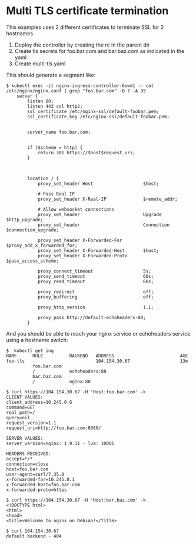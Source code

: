 # Multi TLS certificate termination

This examples uses 2 different certificates to terminate SSL for 2 hostnames.

1. Deploy the controller by creating the rc in the parent dir
2. Create tls secrets for foo.bar.com and bar.baz.com as indicated in the yaml
3. Create multi-tls.yaml

This should generate a segment like:
```console
$ kubectl exec -it nginx-ingress-controller-6vwd1 -- cat /etc/nginx/nginx.conf | grep "foo.bar.com" -B 7 -A 35
    server {
        listen 80;
        listen 443 ssl http2;
        ssl_certificate /etc/nginx-ssl/default-foobar.pem;
        ssl_certificate_key /etc/nginx-ssl/default-foobar.pem;


        server_name foo.bar.com;


        if ($scheme = http) {
            return 301 https://$host$request_uri;
        }



        location / {
            proxy_set_header Host                   $host;

            # Pass Real IP
            proxy_set_header X-Real-IP              $remote_addr;

            # Allow websocket connections
            proxy_set_header                        Upgrade           $http_upgrade;
            proxy_set_header                        Connection        $connection_upgrade;

            proxy_set_header X-Forwarded-For        $proxy_add_x_forwarded_for;
            proxy_set_header X-Forwarded-Host       $host;
            proxy_set_header X-Forwarded-Proto      $pass_access_scheme;

            proxy_connect_timeout                   5s;
            proxy_send_timeout                      60s;
            proxy_read_timeout                      60s;

            proxy_redirect                          off;
            proxy_buffering                         off;

            proxy_http_version                      1.1;

            proxy_pass http://default-echoheaders-80;
        }
```

And you should be able to reach your nginx service or echoheaders service using a hostname switch:
```console
$  kubectl get ing
NAME      RULE          BACKEND   ADDRESS                         AGE
foo-tls   -                       104.154.30.67                   13m
          foo.bar.com
          /             echoheaders:80
          bar.baz.com
          /             nginx:80

$ curl https://104.154.30.67 -H 'Host:foo.bar.com' -k
CLIENT VALUES:
client_address=10.245.0.6
command=GET
real path=/
query=nil
request_version=1.1
request_uri=http://foo.bar.com:8080/

SERVER VALUES:
server_version=nginx: 1.9.11 - lua: 10001

HEADERS RECEIVED:
accept=*/*
connection=close
host=foo.bar.com
user-agent=curl/7.35.0
x-forwarded-for=10.245.0.1
x-forwarded-host=foo.bar.com
x-forwarded-proto=https

$ curl https://104.154.30.67 -H 'Host:bar.baz.com' -k
<!DOCTYPE html>
<html>
<head>
<title>Welcome to nginx on Debian!</title>

$ curl 104.154.30.67
default backend - 404
```